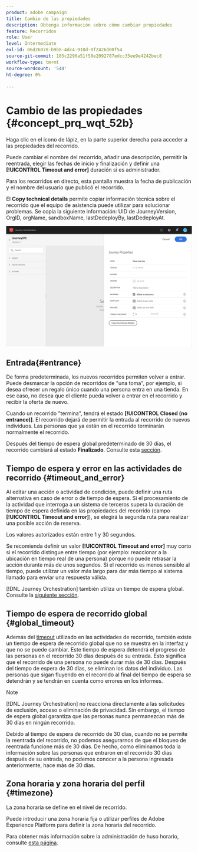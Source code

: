 ```yaml
---
product: adobe campaign
title: Cambio de las propiedades
description: Obtenga información sobre cómo cambiar propiedades
feature: Recorridos
role: User
level: Intermediate
exl-id: 06d26078-b9b8-4dc4-918d-0f2426d00f54
source-git-commit: 185c2296a51f58e2092787edcc35ee9e4242bec8
workflow-type: tm+mt
source-wordcount: '544'
ht-degree: 0%

---
```


# Cambio de las propiedades {#concept_prq_wqt_52b}

Haga clic en el icono de lápiz, en la parte superior derecha para acceder a las propiedades del recorrido.

Puede cambiar el nombre del recorrido, añadir una descripción, permitir la reentrada, elegir las fechas de inicio y finalización y definir una **[!UICONTROL Timeout and error]** duración si es administrador.

Para los recorridos en directo, esta pantalla muestra la fecha de publicación y el nombre del usuario que publicó el recorrido.

El **Copy technical details** permite copiar información técnica sobre el recorrido que el equipo de asistencia puede utilizar para solucionar problemas. Se copia la siguiente información: UID de JourneyVersion, OrgID, orgName, sandboxName, lastDedeployBy, lastDedeployAt.

![](../assets/journey32.png)

## Entrada{#entrance}

De forma predeterminada, los nuevos recorridos permiten volver a entrar. Puede desmarcar la opción de recorridos de &quot;una toma&quot;, por ejemplo, si desea ofrecer un regalo único cuando una persona entra en una tienda. En ese caso, no desea que el cliente pueda volver a entrar en el recorrido y recibir la oferta de nuevo.

Cuando un recorrido &quot;termina&quot;, tendrá el estado **[!UICONTROL Closed (no entrance)]**. El recorrido dejará de permitir la entrada al recorrido de nuevos individuos. Las personas que ya están en el recorrido terminarán normalmente el recorrido.

Después del tiempo de espera global predeterminado de 30 días, el recorrido cambiará al estado **Finalizado**. Consulte esta [sección](#global_timeout).

## Tiempo de espera y error en las actividades de recorrido {#timeout_and_error}

Al editar una acción o actividad de condición, puede definir una ruta alternativa en caso de error o de tiempo de espera. Si el procesamiento de la actividad que interroga a un sistema de terceros supera la duración de tiempo de espera definida en las propiedades del recorrido (campo **[!UICONTROL Timeout and  error]**), se elegirá la segunda ruta para realizar una posible acción de reserva.

Los valores autorizados están entre 1 y 30 segundos.

Se recomienda definir un valor **[!UICONTROL Timeout and error]** muy corto si el recorrido distingue entre tiempo (por ejemplo: reaccionar a la ubicación en tiempo real de una persona) porque no puede retrasar la acción durante más de unos segundos. Si el recorrido es menos sensible al tiempo, puede utilizar un valor más largo para dar más tiempo al sistema llamado para enviar una respuesta válida.

[!DNL Journey Orchestration] también utiliza un tiempo de espera global. Consulte la [siguiente sección](#global_timeout).

## Tiempo de espera de recorrido global {#global_timeout}

Además del [timeout](#timeout_and_error) utilizado en las actividades de recorrido, también existe un tiempo de espera de recorrido global que no se muestra en la interfaz y que no se puede cambiar. Este tiempo de espera detendrá el progreso de las personas en el recorrido 30 días después de su entrada. Esto significa que el recorrido de una persona no puede durar más de 30 días. Después del tiempo de espera de 30 días, se eliminan los datos del individuo. Las personas que sigan fluyendo en el recorrido al final del tiempo de espera se detendrán y se tendrán en cuenta como errores en los informes.

>[!NOTE]
>
>[!DNL Journey Orchestration] no reacciona directamente a las solicitudes de exclusión, acceso o eliminación de privacidad. Sin embargo, el tiempo de espera global garantiza que las personas nunca permanezcan más de 30 días en ningún recorrido.

Debido al tiempo de espera de recorrido de 30 días, cuando no se permite la reentrada del recorrido, no podemos asegurarnos de que el bloqueo de reentrada funcione más de 30 días. De hecho, como eliminamos toda la información sobre las personas que entraron en el recorrido 30 días después de su entrada, no podemos conocer a la persona ingresada anteriormente, hace más de 30 días.

## Zona horaria y zona horaria del perfil {#timezone}

La zona horaria se define en el nivel de recorrido.

Puede introducir una zona horaria fija o utilizar perfiles de Adobe Experience Platform para definir la zona horaria del recorrido.

Para obtener más información sobre la administración de huso horario, consulte [esta página](../building-journeys/timezone-management.md).
